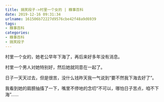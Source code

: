 ```yaml
---
title: 搞笑段子->村里一个女的 | 糗事百科
date: 2019-12-16 09:31:34
urlname: 161506b72227d9576cbe42f48a9d6939
tags: 
- 糗事百科
categories:
- 糗事百科
- 搞笑段子
---
```

村里一个女的，她老公早年下海了，再后来好多年没有消息。

村里一个男人对她特别好，然后她就同意在一起了。

日子一天天过去，但是很苦，没什么钱昨天我一气说到“要不然我下海去好了”。

我看到她的肩膀抽搐了一下，嘴里不停地的念叨“不可以，哪怕日子苦点，咱不下海”……


